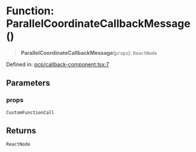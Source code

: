 # Function: ParallelCoordinateCallbackMessage()

> **ParallelCoordinateCallbackMessage**(`props`): `ReactNode`

Defined in: [pcp/callback-component.tsx:7](https://github.com/GeoDaCenter/openassistant/blob/aa41155e698e0b65b1716140c0c14440cdd9d76a/packages/echarts/src/pcp/callback-component.tsx#L7)

## Parameters

### props

`CustomFunctionCall`

## Returns

`ReactNode`

